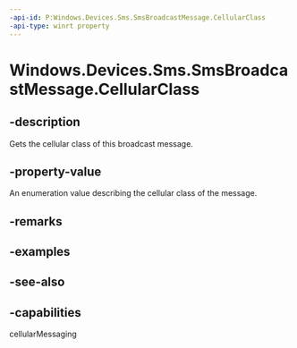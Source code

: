 ----api-id: P:Windows.Devices.Sms.SmsBroadcastMessage.CellularClass
-api-type: winrt property
---<!-- Property syntaxpublic Windows.Devices.Sms.CellularClass CellularClass { get; }--># Windows.Devices.Sms.SmsBroadcastMessage.CellularClass## -descriptionGets the cellular class of this broadcast message.## -property-valueAn enumeration value describing the cellular class of the message.## -remarks## -examples## -see-also## -capabilitiescellularMessaging